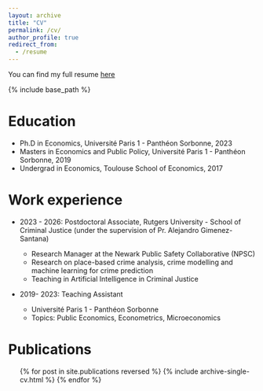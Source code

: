 ```yaml
---
layout: archive
title: "CV"
permalink: /cv/
author_profile: true
redirect_from:
  - /resume
---
```


You can find my full resume [here](https://gaspardtissandier.github.io/files/Resume_2025.pdf)

{% include base_path %}

Education
======
* Ph.D in Economics, Université Paris 1 - Panthéon Sorbonne, 2023
* Masters in Economics and Public Policy, Université Paris 1 - Panthéon Sorbonne, 2019
* Undergrad in Economics, Toulouse School of Economics, 2017

Work experience
======
* 2023 - 2026: Postdoctoral Associate, Rutgers University - School of Criminal Justice (under the supervision of Pr. Alejandro Gimenez-Santana)
  * Research Manager at the Newark Public Safety Collaborative (NPSC)
  * Research on place-based crime analysis, crime modelling and machine learning for crime prediction 
  * Teaching in Artificial Intelligence in Criminal Justice

* 2019- 2023: Teaching Assistant
  * Université Paris 1 - Panthéon Sorbonne
  * Topics: Public Economics, Econometrics, Microeconomics

Publications
======
  <ul>{% for post in site.publications reversed %}
    {% include archive-single-cv.html %}
  {% endfor %}</ul>
  
